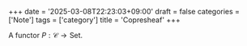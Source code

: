 +++
date = '2025-03-08T22:23:03+09:00'
draft = false
categories = ['Note']
tags = ['category']
title = 'Copresheaf'
+++

A functor $P: \mathscr{C} \to \text{Set}$.
